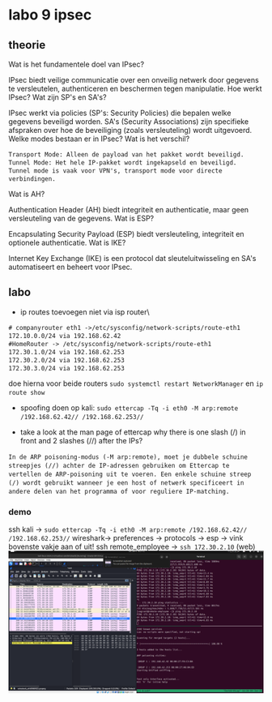 # labo 9 ipsec

## theorie

Wat is het fundamentele doel van IPsec?

IPsec biedt veilige communicatie over een onveilig netwerk door gegevens te versleutelen, authenticeren en beschermen tegen manipulatie.
Hoe werkt IPsec? Wat zijn SP's en SA's?

IPsec werkt via policies (SP's: Security Policies) die bepalen welke gegevens beveiligd worden. SA's (Security Associations) zijn specifieke afspraken over hoe de beveiliging (zoals versleuteling) wordt uitgevoerd.
Welke modes bestaan er in IPsec? Wat is het verschil?

    Transport Mode: Alleen de payload van het pakket wordt beveiligd.
    Tunnel Mode: Het hele IP-pakket wordt ingekapseld en beveiligd.
    Tunnel mode is vaak voor VPN's, transport mode voor directe verbindingen.

Wat is AH?

Authentication Header (AH) biedt integriteit en authenticatie, maar geen versleuteling van de gegevens.
Wat is ESP?

Encapsulating Security Payload (ESP) biedt versleuteling, integriteit en optionele authenticatie.
Wat is IKE?

Internet Key Exchange (IKE) is een protocol dat sleuteluitwisseling en SA's automatiseert en beheert voor IPsec.

## labo

- ip routes toevoegen niet via isp router\

```shell
# companyrouter eth1 ->/etc/sysconfig/network-scripts/route-eth1
172.10.0.0/24 via 192.168.62.42
#HomeRouter -> /etc/sysconfig/network-scripts/route-eth1
172.30.1.0/24 via 192.168.62.253
172.30.2.0/24 via 192.168.62.253
172.30.3.0/24 via 192.168.62.253
```

doe hierna voor beide routers
`sudo systemctl restart NetworkManager`
en
`ip route show`

- spoofing doen op kali: `sudo ettercap -Tq -i eth0 -M arp:remote /192.168.62.42// /192.168.62.253//`

- take a look at the man page of ettercap why there is one slash (/) in front and 2 slashes (//) after the IPs?

`In de ARP poisoning-modus (-M arp:remote), moet je dubbele schuine streepjes (//) achter de IP-adressen gebruiken om Ettercap te vertellen de ARP-poisoning uit te voeren. Een enkele schuine streep (/) wordt gebruikt wanneer je een host of netwerk specificeert in andere delen van het programma of voor reguliere IP-matching.`

### demo

ssh kali -> `sudo ettercap -Tq -i eth0 -M arp:remote /192.168.62.42// /192.168.62.253//`
wireshark-> preferences -> protocols -> esp -> vink bovenste vakje aan of uit!
ssh remote_employee -> `ssh 172.30.2.10` (web)
![alt text](image-5.png)

